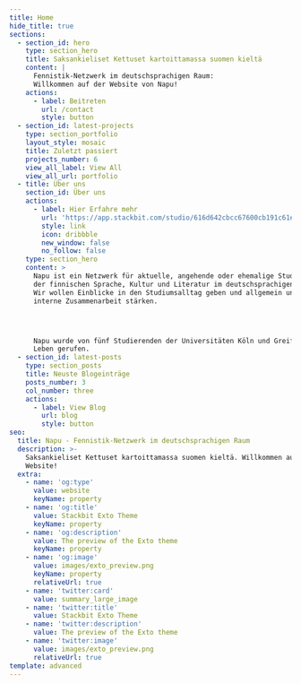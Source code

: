 ```yaml
---
title: Home
hide_title: true
sections:
  - section_id: hero
    type: section_hero
    title: Saksankieliset Kettuset kartoittamassa suomen kieltä
    content: |
      Fennistik-Netzwerk im deutschsprachigen Raum:
      Willkommen auf der Website von Napu!
    actions:
      - label: Beitreten
        url: /contact
        style: button
  - section_id: latest-projects
    type: section_portfolio
    layout_style: mosaic
    title: Zuletzt passiert
    projects_number: 6
    view_all_label: View All
    view_all_url: portfolio
  - title: Über uns
    section_id: Über uns
    actions:
      - label: Hier Erfahre mehr
        url: 'https://app.stackbit.com/studio/616d642cbcc67600cb191c61#/about/'
        style: link
        icon: dribbble
        new_window: false
        no_follow: false
    type: section_hero
    content: >
      Napu ist ein Netzwerk für aktuelle, angehende oder ehemalige Studierende
      der finnischen Sprache, Kultur und Literatur im deutschsprachigen Raum.
      Wir wollen Einblicke in den Studiumsalltag geben und allgemein unsere
      interne Zusammenarbeit stärken.




      Napu wurde von fünf Studierenden der Universitäten Köln und Greifswald ins
      Leben gerufen.
  - section_id: latest-posts
    type: section_posts
    title: Neuste Blogeinträge
    posts_number: 3
    col_number: three
    actions:
      - label: View Blog
        url: blog
        style: button
seo:
  title: Napu - Fennistik-Netzwerk im deutschsprachigen Raum
  description: >-
    Saksankieliset Kettuset kartoittamassa suomen kieltä. Willkommen auf unserer
    Website!
  extra:
    - name: 'og:type'
      value: website
      keyName: property
    - name: 'og:title'
      value: Stackbit Exto Theme
      keyName: property
    - name: 'og:description'
      value: The preview of the Exto theme
      keyName: property
    - name: 'og:image'
      value: images/exto_preview.png
      keyName: property
      relativeUrl: true
    - name: 'twitter:card'
      value: summary_large_image
    - name: 'twitter:title'
      value: Stackbit Exto Theme
    - name: 'twitter:description'
      value: The preview of the Exto theme
    - name: 'twitter:image'
      value: images/exto_preview.png
      relativeUrl: true
template: advanced
---
```

